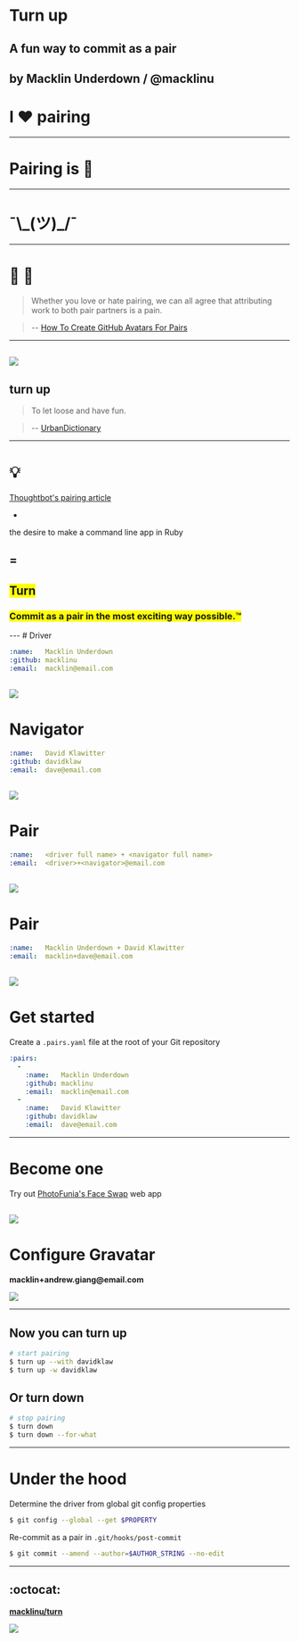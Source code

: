 # Turn up
## A fun way to commit as a pair

by Macklin Underdown / @macklinu
---
# I :heart: pairing
---
# Pairing is :poop:
---
# ¯\\\_(ツ)\_/¯
---
# :information_desk_person: :speech_balloon:

> Whether you love or hate pairing, we can all agree that attributing work to both pair partners is a pain.

> -- [How To Create GitHub Avatars For Pairs](https://robots.thoughtbot.com/how-to-create-github-avatars-for-pairs)
---
![](images/most-interesting-man.jpg)
---
## turn up

> To let loose and have fun.

> -- [UrbanDictionary](http://www.urbandictionary.com/define.php?term=Turn+Up&defid=7045357)

---
# :bulb:

[Thoughtbot's pairing article](https://robots.thoughtbot.com/how-to-create-github-avatars-for-pairs)

+

the desire to make a command line app in Ruby

=
---
<section data-background="images/pairing-places.gif">
    <h2><span style="background-color: #FFFF00;">Turn</span></h2>
    <h3><span style="background-color: #FFFF00;">Commit as a pair in the most exciting way possible.™</span></h3>
</section>
---
# Driver

```yaml
:name:   Macklin Underdown
:github: macklinu
:email:  macklin@email.com
```
![](images/macklin.jpg)
---
# Navigator

```yaml
:name:   David Klawitter
:github: davidklaw
:email:  dave@email.com
```
![](images/david.jpg)
---
# Pair

```yaml
:name:   <driver full name> + <navigator full name>
:email:  <driver>+<navigator>@email.com
```
![](images/macklin-david.jpg)
---
# Pair

```yaml
:name:   Macklin Underdown + David Klawitter
:email:  macklin+dave@email.com
```
![](images/macklin-david.jpg)
---
# Get started

Create a `.pairs.yaml` file at the root of your Git repository

```yaml
:pairs:
  -
    :name:   Macklin Underdown
    :github: macklinu
    :email:  macklin@email.com
  -
    :name:   David Klawitter
    :github: davidklaw
    :email:  dave@email.com
```
---
# Become one

Try out [PhotoFunia's Face Swap](https://photofunia.com/effects/face_swap) web app

![](images/macklin-david.jpg)
---
# Configure Gravatar

__macklin+andrew.giang@email.com__

![](images/gravatar-add-email.png)

---
## Now you can turn up

```bash
# start pairing
$ turn up --with davidklaw
$ turn up -w davidklaw
```

## Or turn down

```bash
# stop pairing
$ turn down
$ turn down --for-what
```
---
# Under the hood

Determine the driver from global git config properties

```bash
$ git config --global --get $PROPERTY
```

Re-commit as a pair in `.git/hooks/post-commit`

```bash
$ git commit --amend --author=$AUTHOR_STRING --no-edit
```

---
## :octocat:

[__macklinu/turn__](https://github.com/macklinu/turn)

![](http://media.giphy.com/media/ZMpt6zziAcx6E/giphy.gif)
